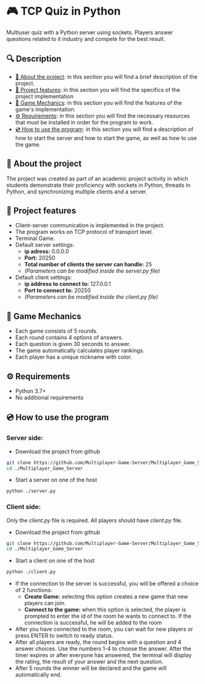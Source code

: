 # 🎮 TCP Quiz in Python

Multiuser quiz with a Python server using sockets. Players answer questions related to it industry and compete for the best result.
## 🔍 Description
- [📄 About the project](#-about-the-project): in this section you will find a brief description of the project.
- [🚀 Project features](#-project-features): in this section you will find the specifics of the project implementation 
- [🎯 Game Mechanics](#-game-mechanics): in this section you will find the features of the game's implementation.
- [⚙️ Requirements](#%EF%B8%8F-requirements): in this section you will find the necessary resources that must be installed in order for the program to work.
- [💿 How to use the program](#-how-to-use-the-program): in this section you will find a description of how to start the server and how to start the game, as well as how to use the game.

## 📄 About the project
The project was created as part of an academic project activity in which students demonstrate their proficiency with sockets in Python, threads in Python, and synchronizing multiple clients and a server.

## 🚀 Project features
- Client-server communication is implemented in the project.
- The program works on TCP protocol of transport level.
- Terminal Game.
- Default server settings:
    - **ip adress:** 0.0.0.0
    - **Port:** 20250
    - **Total number of clients the server can handle:** 25
    - *(Parameters can be modified inside the server.py file)*
- Default client settings:
    - **ip address to connect to:** 127.0.0.1
    - **Port to connect to:** 20250
    - *(Parameters can be modified inside the client.py file)*
      
## 🎯 Game Mechanics
- Each game consists of 5 rounds.
- Each round contains 4 options of answers.
- Each question is given 30 seconds to answer.
- The game automatically calculates player rankings.
- Each player has a unique nickname with color.

## ⚙️ Requirements
- Python 3.7+
- No additional requirements 

## 💿 How to use the program
### Server side:
- Download the project from github
```bash
git clone https://github.com/Multiplayer-Game-Server/Multiplayer_Game_Server.git
cd ./Multiplayer_Game_Server
```
- Start a server on one of the host
```bash
python ./server.py
```

### Client side:
Only the *client.py* file is required.
All players should have *client.py* file.
- Download the project from github
```bash
git clone https://github.com/Multiplayer-Game-Server/Multiplayer_Game_Server.git
cd ./Multiplayer_Game_Server
```
- Start a client on one of the host
```bash
python ./client.py
```
- If the connection to the server is successful, you will be offered a choice of 2 functions: 
    * **Create Game:** selecting this option creates a new game that new players can join.
    * **Connect to the game:** when this option is selected, the player is prompted to enter the id of the room he wants to connect to. If the connection is successful, he will be added to the room
- After you have connected to the room, you can wait for new players or press ENTER to switch to ready status. 
- After all players are ready, the round begins with a question and 4 answer choices. Use the numbers 1-4 to choose the answer. After the timer expires or after everyone has answered, the terminal will display the rating, the result of your answer and the next question. 
- After 5 rounds the winner will be declared and the game will automatically end.
